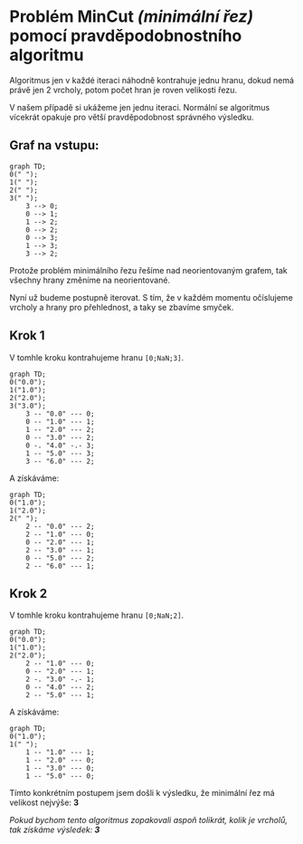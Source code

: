 # Problém **MinCut** *(minimální řez)* pomocí pravděpodobnostního algoritmu

Algoritmus jen v každé iteraci náhodně kontrahuje jednu hranu, dokud nemá právě jen 2 vrcholy, potom počet hran je roven velikosti řezu.

V našem případě si ukážeme jen jednu iteraci. Normální se algoritmus vícekrát opakuje pro větší pravděpodobnost správného výsledku.

## Graf na vstupu:

```mermaid
graph TD;
0(" ");
1(" ");
2(" ");
3(" ");
	3 --> 0;
	0 --> 1;
	1 --> 2;
	0 --> 2;
	0 --> 3;
	1 --> 3;
	3 --> 2;
```

Protože problém minimálního řezu řešíme nad neorientovaným grafem, tak všechny hrany změníme na neorientované.

Nyní už budeme postupně iterovat. S tím, že v každém momentu očíslujeme vrcholy a hrany pro přehlednost, a taky se zbavíme smyček.

## Krok 1

V tomhle kroku kontrahujeme hranu `[0;NaN;3]`.

```mermaid
graph TD;
0("0.0");
1("1.0");
2("2.0");
3("3.0");
	3 -- "0.0" --- 0;
	0 -- "1.0" --- 1;
	1 -- "2.0" --- 2;
	0 -- "3.0" --- 2;
	0 -. "4.0" -.- 3;
	1 -- "5.0" --- 3;
	3 -- "6.0" --- 2;
```

A získáváme:

```mermaid
graph TD;
0("1.0");
1("2.0");
2(" ");
	2 -- "0.0" --- 2;
	2 -- "1.0" --- 0;
	0 -- "2.0" --- 1;
	2 -- "3.0" --- 1;
	0 -- "5.0" --- 2;
	2 -- "6.0" --- 1;
```

## Krok 2

V tomhle kroku kontrahujeme hranu `[0;NaN;2]`.

```mermaid
graph TD;
0("0.0");
1("1.0");
2("2.0");
	2 -- "1.0" --- 0;
	0 -- "2.0" --- 1;
	2 -. "3.0" -.- 1;
	0 -- "4.0" --- 2;
	2 -- "5.0" --- 1;
```

A získáváme:

```mermaid
graph TD;
0("1.0");
1(" ");
	1 -- "1.0" --- 1;
	1 -- "2.0" --- 0;
	1 -- "3.0" --- 0;
	1 -- "5.0" --- 0;
```

Tímto konkrétním postupem jsem došli k výsledku, že minimální řez má velikost nejvýše: **3**

*Pokud bychom tento algoritmus zopakovali aspoň tolikrát, kolik je vrcholů, tak získáme výsledek: **3***